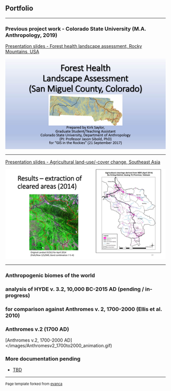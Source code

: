 ## Portfolio

---

### Previous project work - Colorado State University (M.A. Anthropology, 2019)

[Presentation slides - Forest health landscape assessment, Rocky Mountains, USA](/pdf/FINAL_REVISED_Forest%20Health%20Landscape%20Assessment%20Study%20GISITR%2020170921.pdf)

<img src="/images/FINAL_REVISED_Forest Health Landscape Assessment Study GISITR 20170921.jpg"/> 

---

[Presentation slides - Agricultural land-use/-cover change, Southeast Asia](/pdf/MA_thesis_slides_LULCchange_VN.pdf)

<img src="/images/MA_thesis_slides_LULCchange_VN_Page_22.jpg"/>

---

### Anthropogenic biomes of the world 
### analysis of HYDE v. 3.2, 10,000 BC-2015 AD (pending / in-progress)
### for comparison against Anthromes v. 2, 1700-2000 (Ellis et al. 2010)

### Anthromes v.2 (1700 AD)
[Anthromes v.2, 1700-2000 AD]</images/Anthromesv2_1700to2000_animation.gif)

### More documentation pending

- [TBD](http://example.com/)

---

<p style="font-size:11px">Page template forked from <a href="https://github.com/evanca/quick-portfolio">evanca</a></p>
<!-- Remove above link if you don't want to attibute -->
